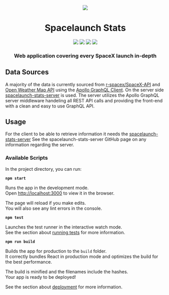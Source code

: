<p align="center"><img src="https://spacenews.com/wp-content/uploads/2018/02/20180206004RP-879x485.jpeg"></p>

<h1 align="center">Spacelaunch Stats</h1>

<p align="center">
<a href="https://github.com/vaneker/spacelaunch-stats-client/releases"><img src="https://img.shields.io/badge/version-0.1.0-brightgreen.svg"></a>
<a href="https://developer.mozilla.org/bm/docs/Web/JavaScript"><img src="https://img.shields.io/badge/language-JavaScript-yellow.svg"></a>
<a href="https://reactjs.org/"><img src="https://img.shields.io/badge/framework-React-blue.svg"></a>
<a href="https://github.com/vaneker/spacelaunch-stats-client/blob/master/LICENSE"><img src="https://img.shields.io/badge/license-MIT-red.svg"></a>

</p>

<h3 align="center">Web application covering every SpaceX launch in-depth</h3>

## Data Sources

A majority of the data is currently sourced from [r-spacex/SpaceX-API](https://github.com/r-spacex/SpaceX-API) and [Open Weather Map API](https://openweathermap.org) using the [Apollo GraphQL Client](https://www.apollographql.com/). On the server side [spacelaunch-stats-server](https://github.com/vaneker/spacelaunch-stats-server) is used. The server utilizes the Apollo GraphQL server middleware handeling all REST API calls and providing the front-end with a clean and easy to use GraphQL API.

## Usage

For the client to be able to retrieve information it needs the [spacelaunch-stats-server](https://github.com/vaneker/spacelaunch-stats-server) See the spacelaunch-stats-server GitHub page on any information regarding the server.

### Available Scripts

In the project directory, you can run:

**`npm start`**

Runs the app in the development mode.<br>
Open [http://localhost:3000](http://localhost:3000) to view it in the browser.

The page will reload if you make edits.<br>
You will also see any lint errors in the console.

**`npm test`**

Launches the test runner in the interactive watch mode.<br>
See the section about [running tests](https://facebook.github.io/create-react-app/docs/running-tests) for more information.

**`npm run build`**

Builds the app for production to the `build` folder.<br>
It correctly bundles React in production mode and optimizes the build for the best performance.

The build is minified and the filenames include the hashes.<br>
Your app is ready to be deployed!

See the section about [deployment](https://facebook.github.io/create-react-app/docs/deployment) for more information.
